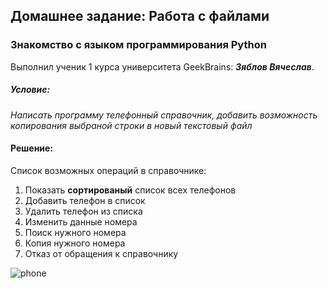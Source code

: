 ## Домашнее задание: Работа с файлами
### Знакомство с языком программирования Python
Выполнил ученик 1 курса университета GeekBrains: __*Зяблов Вячеслав*__.
##### Условие:
*Написать программу телефонный справочник, добавить возможность копирования выбраной строки в новый текстовый файл*

#### Решение:
Список возможных операций в справочнике:
1. Показать **сортированый** список всех телефонов
2. Добавить телефон в список
3. Удалить телефон из списка
4. Изменить данные номера
5. Поиск нужного номера
6. Копия нужного номера
7. Отказ от обращения к справочнику
 
![phone](https://github.com/VyacheslavChik22/phonebook_task/assets/99678206/83a4aa29-954c-4e81-b6b3-5845d109bf55)
